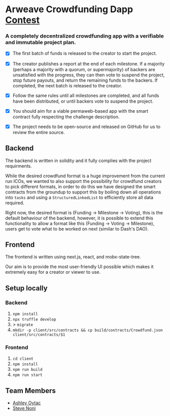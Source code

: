 # Arweave Crowdfunding Dapp [Contest](https://gitcoin.co/issue/ArweaveTeam/Bounties/12/3274)
### A completely decentralized crowdfunding app with a verifiable and immutable project plan.

- [x] The first batch of funds is released to the creator to start the project.

- [x] The creator publishes a report at the end of each milestone. If a majority (perhaps a majority with a quorum, or supermajority) of backers are unsatisfied with the progress, they can then vote to suspend the project, stop future payouts, and return the remaining funds to the backers. If completed, the next batch is released to the creator.

- [x] Follow the same rules until all milestones are completed, and all funds have been distributed, or until backers vote to suspend the project.

- [x] You should aim for a viable permaweb-based app with the smart contract fully respecting the challenge description.

- [x] The project needs to be open-source and released on GitHub for us to review the entire source.

## Backend

The backend is written in solidity and it fully complies with the project requirments.

While the desired crowdfund format is a huge improvement from the current run ICOs, we wanted to also support the possibility for crowdfund creators to pick different formats, in order to do this we have designed the smart contracts from the groundup to support this by boiling down all operations into `tasks` and using a `StructuredLinkedList` to efficiently store all data required.

Right now, the desired format is (Funding -> Milestone -> Voting), this is the default behaviour of the backend, however, it is possible to extend this functionality to allow a format like this (Funding -> Voting -> Milestone), users get to vote what to be worked on next (similar to Dash's DAO).

## Frontend

The frontend is written using next.js, react, and mobx-state-tree.

Our aim is to provide the most user-friendly UI possible which makes it extremely easy for a creator or viewer to use.

## Setup locally

### Backend
1. `npm install`
2. `npx truffle develop`
3. \> `migrate`
4. `mkdir -p client/src/contracts && cp build/contracts/Crowdfund.json client/src/contracts/$1`

### Frontend
1. `cd client`
2. `npm install`
3. `npm run build`
4. `npm run start`

## Team Members
* [Ashley Oytac](https://github.com/AshleyOyt)
* [Steve Noni](https://github.com/nionis)
